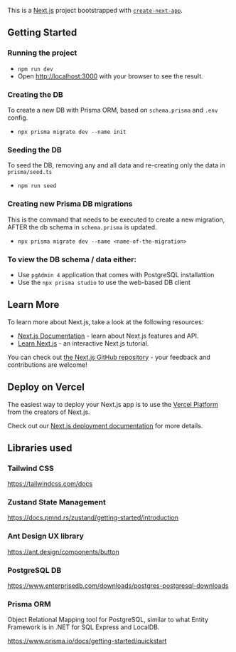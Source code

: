 This is a [Next.js](https://nextjs.org/) project bootstrapped with [`create-next-app`](https://github.com/vercel/next.js/tree/canary/packages/create-next-app).

## Getting Started

### Running the project

- `npm run dev`
- Open [http://localhost:3000](http://localhost:3000) with your browser to see the result.

### Creating the DB

To create a new DB with Prisma ORM, based on `schema.prisma` and `.env` config.

- `npx prisma migrate dev --name init`

### Seeding the DB

To seed the DB, removing any and all data and re-creating only the data in `prisma/seed.ts`

- `npm run seed`

### Creating new Prisma DB migrations

This is the command that needs to be executed to create a new migration, AFTER the db schema in `schema.prisma` is updated.

- `npx prisma migrate dev --name <name-of-the-migration>`

### To view the DB schema / data either:

- Use `pgAdmin 4` application that comes with PostgreSQL installattion
- Use the `npx prisma studio` to use the web-based DB client

## Learn More

To learn more about Next.js, take a look at the following resources:

- [Next.js Documentation](https://nextjs.org/docs) - learn about Next.js features and API.
- [Learn Next.js](https://nextjs.org/learn) - an interactive Next.js tutorial.

You can check out [the Next.js GitHub repository](https://github.com/vercel/next.js/) - your feedback and contributions are welcome!

## Deploy on Vercel

The easiest way to deploy your Next.js app is to use the [Vercel Platform](https://vercel.com/new?utm_medium=default-template&filter=next.js&utm_source=create-next-app&utm_campaign=create-next-app-readme) from the creators of Next.js.

Check out our [Next.js deployment documentation](https://nextjs.org/docs/deployment) for more details.

## Libraries used

### Tailwind CSS

https://tailwindcss.com/docs

### Zustand State Management

https://docs.pmnd.rs/zustand/getting-started/introduction

### Ant Design UX library

https://ant.design/components/button

### PostgreSQL DB

https://www.enterprisedb.com/downloads/postgres-postgresql-downloads

### Prisma ORM

Object Relational Mapping tool for PostgreSQL, similar to what Entity Framework is in .NET for SQL Express and LocalDB.

https://www.prisma.io/docs/getting-started/quickstart
